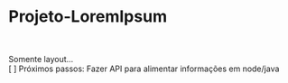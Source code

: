 # Projeto-LoremIpsum
<br/> 

Somente layout... <br/> 
[ ] Próximos passos: Fazer API para alimentar informações em node/java  <br/> 
